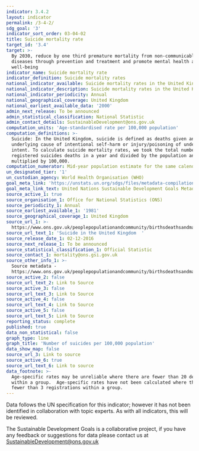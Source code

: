 ```yaml
---
indicator: 3.4.2
layout: indicator
permalink: /3-4-2/
sdg_goal: '3'
indicator_sort_order: 03-04-02
title: Suicide mortality rate
target_id: '3.4'
target: >-
  By 2030, reduce by one third premature mortality from non-communicable
  diseases through prevention and treatment and promote mental health and
  well-being
indicator_name: Suicide mortality rate
indicator_definition: Suicide mortality rates
national_indicator_available: Suicide mortality rates in the United Kingdom
national_indicator_description: Suicide mortality rates in the United Kingdom
national_indicator_periodicity: Annual
national_geographical_coverage: United Kingdom
national_earliest_available_data: '2000'
admin_next_release: To be announced
admin_statistical_classification: National Statistic
admin_contact_details: SustainableDevelopment@ons.gov.uk
computation_units: 'Age-standardised rate per 100,000 population'
computation_definitions: >-
  Suicide: In the United Kingdom, suicide is defined as deaths given an
  underlying cause of intentional self-harm or injury/poisoning of undetermined
  intent. To calculate suicide mortality rates, we took the total number of
  registered suicides deaths in a year and divided by the population and
  multiplied by 100,000.
computation_numerator: Mid-year population estimate for the same calendar year
un_designated_tier: '1'
un_custodian_agency: World Health Organisation (WHO)
goal_meta_link: 'https://unstats.un.org/sdgs/files/metadata-compilation/Metadata-Goal-3.pdf'
goal_meta_link_text: United Nations Sustainable Development Goals Metadata (PDF 65.1 KB)
source_active_1: true
source_organisation_1: Office for National Statistics (ONS)
source_periodicity_1: Annual
source_earliest_available_1: '1981'
source_geographical_coverage_1: United Kingdom
source_url_1: >-
  https://www.ons.gov.uk/peoplepopulationandcommunity/birthsdeathsandmarriages/deaths/datasets/suicidesintheunitedkingdomreferencetables
source_url_text_1: 'Suicide in the United Kingdom  '
source_release_date_1: 02-12-2016
source_next_release_1: To be announced
source_statistical_classification_1: Official Statistic
source_contact_1: mortality@ons.gsi.gov.uk
source_other_info_1: >-
  Source metadata -
  https://www.ons.gov.uk/peoplepopulationandcommunity/birthsdeathsandmarriages/deaths/bulletins/suicidesintheunitedkingdom/2015registrations
source_active_2: false
source_url_text_2: Link to Source
source_active_3: false
source_url_text_3: Link to Source
source_active_4: false
source_url_text_4: Link to Source
source_active_5: false
source_url_text_5: Link to Source
reporting_status: complete
published: true
data_non_statistical: false
graph_type: line
graph_title: 'Number of suicides per 100,000 population'
data_show_map: false
source_url_3: Link to source
source_active_6: true
source_url_text_6: Link to source
data_footnote: >-
  Age-specific rates may be unreliable where there are fewer than 20 deaths
  within a group.  Age-specific rates have not been calculated where there are
  fewer than 3 registrations within a group.
---
```

Data follows the UN specification for this indicator; however it has not been identified in collaboration with topic experts. As with all indicators, this will be reviewed.
  
The Sustainable Development Goals is a collaborative project, if you have any feedback or suggestions for data please contact us at <SustainableDevelopment@ons.gov.uk>
